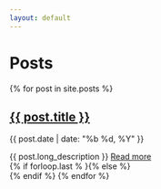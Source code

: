 ```yaml
---
layout: default
---
```

# Posts
{% for post in site.posts %}
  <article class="{% if forloop.first %}first{% elsif forloop.last %}last{% else %}middle{% endif %}">
                    <div class="article-head">
                                <h2 class="title"><a href="/{{ post.url }}/" class="js-pjax">{{ post.title }}</a></h2>
                                                               <p class="date">{{ post.date | date: "%b %d, %Y" }}</p>
                                                                                  </div><!--/.article-head-->
                                                                                        <div class="article-content">
                                                                                               {{ post.long_description }}
  <a href="{{ post.url }}" class="full-post-link js-pjax">Read more</a>
                                                                 </div><!--/.article-content--></article>
  {% if forloop.last %
  }{% else %}<div class="separator"></div>{% endif %}
  {% endfor %}